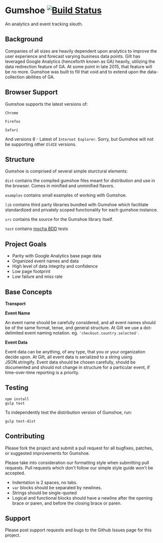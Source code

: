 # Gumshoe [![Build Status](https://travis-ci.org/gilt/Gumshoe.svg?branch=master)](https://travis-ci.org/gilt/Gumshoe)

An analytics and event tracking sleuth.

## Background

Companies of all sizes are heavily dependent upon analytics to improve the user experience and forecast varying business data points. Gilt has leveraged Google Analytics (henceforth known as GA) heavily, utilizing the data redirection feature of GA. At some point in late 2015, that feature will be no more. Gumshoe was built to fill that void and to extend upon the data-collection abilities of GA. 

## Browser Support

Gumshoe supports the latest versions of:

`Chrome`

`Firefox`

`Safari`

And versions 8 - Latest of `Internet Explorer`. Sorry, but Gumshoe will not be supporting other `OldIE` versions.


## Structure

Gumshoe is comprised of several simple sturctural elements:

`dist` contains the compiled gumshoe files meant for distribution and use in the browser. Comes in minified and unminified flavors.

`examples` contains small examples of working with Gumshoe.

`lib` contains third party libraries bundled with Gumshoe which facilitate standardized and privately scoped functionality for each gumshoe instance.

`src` contains the source for the Gumshoe library itself.

`test` contains [mocha BDD](http://mochajs.org/) tests

## Project Goals

- Parity with Google Analytics base page data
- Organized event names and data
- High level of data integrity and confidence
- Low page footprint
- Low failure and miss rate

## Base Concepts

**Transport**

**Event Name**

An event name should be carefully considered, and all event names should be of the same format, tense, and general structure. At Gilt we use a dot-delimited event naming notation. eg. `'checkout.country.selected'`. 

**Event Data**

Event data can be anything, of any type, that you or your organization decide upon. At Gilt, all event data is serialized to a string using JSON.stringify. Event data should be chosen carefully, should be documented and should not change in structure for a particular event, if time-over-time reporting is a priority.

## Testing

```
npm install
gulp test
```

To independently test the distribution version of Gumshoe, run:

```
gulp test-dist
```

## Contributing

Please fork the project and submit a pull request for all bugfixes, patches, or suggested improvements for Gumshoe.

Please take into consideration our formatting style when submitting pull requests. Pull requests which don't follow our simple style guide won't be accepted.

- Indentation is 2 spaces, no tabs.
- `var` blocks should be separated by newlines.
- Strings should be single-quoted
- Logical and functional blocks should have a newline after the opening brace or paren, and before the closing brace or paren.


## Support

Please post support requests and bugs to the Github Issues page for this project.

